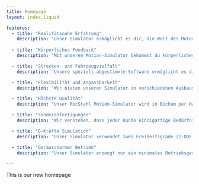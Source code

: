 ```yaml
---
title: Homepage
layout: index.liquid

features:
  - title: "Realitätsnahe Erfahrung"
    description: "Unser Simulator ermöglicht es dir, die Welt des Motorsports auf eine völlig neue Art und Weise zu erleben. Du wirst die Geschwindigkeit spüren, die Kurven durchfahren und das Adrenalin pumpen fühlen, als wärst du wirklich auf der Rennstrecke."
    
  - title: "Körperliches Feedback"
    description: "Mit unserem Motion-Simulator bekommst du körperliches Feedback, das normalerweise nur professionellen Rennfahrern vorbehalten ist. Du wirst Beschleunigung, Bremsen, Kurven und jede Unebenheit der Strecke hautnah spüren."

  - title: "Strecken- und Fahrzeugvielfalt"
    description: "Unsere speziell abgestimmte Software ermöglicht es dir, eine Vielzahl von Rennstrecken und Rennwagen zu erleben. Egal, ob du auf legendären Rennstrecken fahren oder die neuesten Supersportwagen steuern möchtest, mit unserem Simulator kannst du all das und mehr erleben."

  - title: "Flexibilität und Anpassbarkeit"
    description: "Wir bieten unseren Simulator in verschiedenen Ausbaustufen an, von einem „Ready-to-Race“ Set mit PC und allem Zubehör bis zu einem stationären Oberrahmen, den du später mit dem Motion-Modul aufrüsten kannst. Du kannst auch deine vorhandene Hardware wie PC, Monitore, Lenkrad und Pedale weiterhin nutzen."

  - title: "Höchste Qualität"
    description: "Unser RocStahl Motion-Simulator wird in Bochum per Handarbeit hergestellt. Echtes Handwerk und Made in Germany. Der Stahlrahmen wird für die optimale Stabilität und langjährige Nutzung gemäß CE Norm geschweißt."

  - title: "Sonderanfertigungen"
    description: "Wir verstehen, dass jeder Kunde einzigartige Bedürfnisse und Vorlieben hat. Daher bieten wir die Möglichkeit, Sonderwünsche und spezielle Anforderungen zu berücksichtigen. Lass uns wissen, was du brauchst, und wir werden unser Bestes tun, um es möglich zu machen."

  - title: "G-Kräfte Simulation"
    description: "Unser Simulator verwendet zwei Freiheitsgrade (2-DOF), um Bewegungen in alle Richtungen zu simulieren. Du wirst echte G-Kräfte beim Beschleunigen, Bremsen und in Kurven erleben, was das Gefühl des echten Rennfahrens noch verstärkt."

  - title: "Geräuscharmer Betrieb"
    description: "Unser Simulator erzeugt nur ein minimales Betriebsgeräusch, vergleichbar mit einer normalen Unterhaltung. Die Lautstärke des Spielsounds kann individuell angepasst werden, um das ultimative Renngefühl zu bieten."

---
```


This is our new homepage